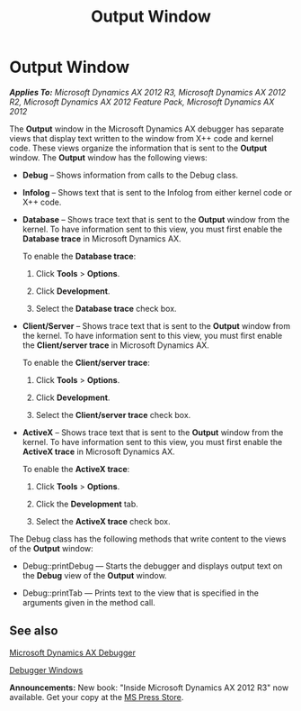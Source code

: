 ﻿---
title: Output Window
TOCTitle: Output Window
ms:assetid: 0b0b4b12-392b-42b9-819b-9cf39b3174e4
ms:mtpsurl: https://msdn.microsoft.com/en-us/library/Aa569643(v=AX.60)
ms:contentKeyID: 35239276
ms.date: 05/18/2015
mtps_version: v=AX.60
---

# Output Window 


_**Applies To:** Microsoft Dynamics AX 2012 R3, Microsoft Dynamics AX 2012 R2, Microsoft Dynamics AX 2012 Feature Pack, Microsoft Dynamics AX 2012_

The **Output** window in the Microsoft Dynamics AX debugger has separate views that display text written to the window from X++ code and kernel code. These views organize the information that is sent to the **Output** window. The **Output** window has the following views:

  - **Debug** – Shows information from calls to the Debug class.

  - **Infolog** – Shows text that is sent to the Infolog from either kernel code or X++ code.

  - **Database** – Shows trace text that is sent to the **Output** window from the kernel. To have information sent to this view, you must first enable the **Database trace** in Microsoft Dynamics AX.
    
    To enable the **Database trace**:
    
    1.  Click **Tools** \> **Options**.
    
    2.  Click **Development**.
    
    3.  Select the **Database trace** check box.

<!-- end list -->

  - **Client/Server** – Shows trace text that is sent to the **Output** window from the kernel. To have information sent to this view, you must first enable the **Client/server trace** in Microsoft Dynamics AX.
    
    To enable the **Client/server trace**:
    
    1.  Click **Tools** \> **Options**.
    
    2.  Click **Development**.
    
    3.  Select the **Client/server trace** check box.

<!-- end list -->

  - **ActiveX** – Shows trace text that is sent to the **Output** window from the kernel. To have information sent to this view, you must first enable the **ActiveX trace** in Microsoft Dynamics AX.
    
    To enable the **ActiveX trace**:
    
    1.  Click **Tools** \> **Options**.
    
    2.  Click the **Development** tab.
    
    3.  Select the **ActiveX trace** check box.

The Debug class has the following methods that write content to the views of the **Output** window:

  - Debug::printDebug — Starts the debugger and displays output text on the **Debug** view of the **Output** window.

  - Debug::printTab — Prints text to the view that is specified in the arguments given in the method call.

## See also

[Microsoft Dynamics AX Debugger](microsoft-dynamics-ax-debugger.md)

[Debugger Windows](debugger-windows.md)

  
**Announcements:** New book: "Inside Microsoft Dynamics AX 2012 R3" now available. Get your copy at the [MS Press Store](https://www.microsoftpressstore.com/store/inside-microsoft-dynamics-ax-2012-r3-9780735685109).

